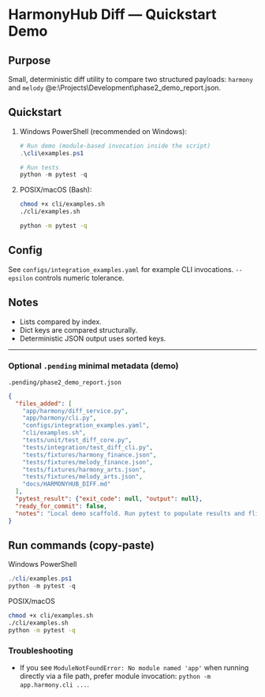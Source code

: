 # HarmonyHub Diff — Quickstart Demo

## Purpose
Small, deterministic diff utility to compare two structured payloads: `harmony` and `melody` @e:\Projects\Development\phase2_demo_report.json.

## Quickstart
1. Windows PowerShell (recommended on Windows):
   ```powershell
   # Run demo (module-based invocation inside the script)
   .\cli\examples.ps1

   # Run tests
   python -m pytest -q
   ```

2. POSIX/macOS (Bash):
   ```bash
   chmod +x cli/examples.sh
   ./cli/examples.sh

   python -m pytest -q
   ```

## Config
See `configs/integration_examples.yaml` for example CLI invocations. `--epsilon` controls numeric tolerance.

## Notes
- Lists compared by index.
- Dict keys are compared structurally.
- Deterministic JSON output uses sorted keys.

---

### Optional `.pending` minimal metadata (demo)
`.pending/phase2_demo_report.json`
```json
{
  "files_added": [
    "app/harmony/diff_service.py",
    "app/harmony/cli.py",
    "configs/integration_examples.yaml",
    "cli/examples.sh",
    "tests/unit/test_diff_core.py",
    "tests/integration/test_diff_cli.py",
    "tests/fixtures/harmony_finance.json",
    "tests/fixtures/melody_finance.json",
    "tests/fixtures/harmony_arts.json",
    "tests/fixtures/melody_arts.json",
    "docs/HARMONYHUB_DIFF.md"
  ],
  "pytest_result": {"exit_code": null, "output": null},
  "ready_for_commit": false,
  "notes": "Local demo scaffold. Run pytest to populate results and flip ready_for_commit true."
}
```

## Run commands (copy-paste)
Windows PowerShell
```powershell
./cli/examples.ps1
python -m pytest -q
```

POSIX/macOS
```bash
chmod +x cli/examples.sh
./cli/examples.sh
python -m pytest -q
```

### Troubleshooting
- If you see `ModuleNotFoundError: No module named 'app'` when running directly via a file path, prefer module invocation: `python -m app.harmony.cli ...`.
